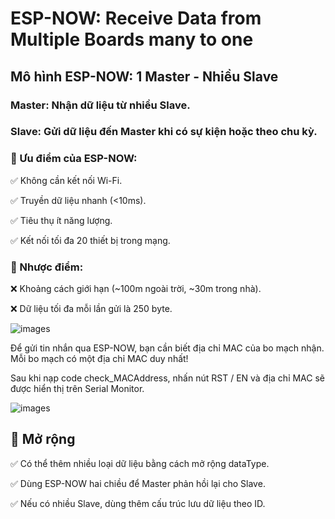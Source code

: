 # ESP-NOW: Receive Data from Multiple Boards many to one

## Mô hình ESP-NOW: 1 Master - Nhiều Slave
### Master: Nhận dữ liệu từ nhiều Slave.
### Slave: Gửi dữ liệu đến Master khi có sự kiện hoặc theo chu kỳ.
### 📌 Ưu điểm của ESP-NOW:
✅ Không cần kết nối Wi-Fi.

✅ Truyền dữ liệu nhanh (<10ms).

✅ Tiêu thụ ít năng lượng.

✅ Kết nối tối đa 20 thiết bị trong mạng.


### 📌 Nhược điểm: 

❌ Khoảng cách giới hạn (~100m ngoài trời, ~30m trong nhà).

❌ Dữ liệu tối đa mỗi lần gửi là 250 byte.

![images](https://i0.wp.com/randomnerdtutorials.com/wp-content/uploads/2020/01/ESP_NOW_one_slave_multiple_masters.png?w=649&quality=100&strip=all&ssl=1)

Để gửi tin nhắn qua ESP-NOW, bạn cần biết địa chỉ MAC của bo mạch nhận. Mỗi bo mạch có một địa chỉ MAC duy nhất!

Sau khi nạp code check_MACAddress, nhấn nút RST / EN và địa chỉ MAC sẽ được hiển thị trên Serial Monitor.

![images](https://i0.wp.com/randomnerdtutorials.com/wp-content/uploads/2020/04/ESP32-MAC-Address-Serial-Monitor.png?w=601&quality=100&strip=all&ssl=1)

## 🔹 Mở rộng

✅ Có thể thêm nhiều loại dữ liệu bằng cách mở rộng dataType.

✅ Dùng ESP-NOW hai chiều để Master phản hồi lại cho Slave.

✅ Nếu có nhiều Slave, dùng thêm cấu trúc lưu dữ liệu theo ID.
